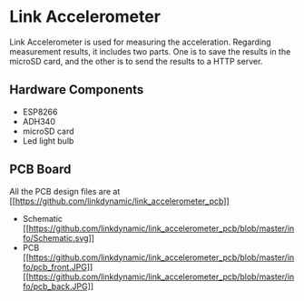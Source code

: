 # Link Accelerometer
Link Accelerometer is used for measuring the acceleration. Regarding measurement results, it includes two parts. One is to save the results in the microSD card, and the other is to send the results to a HTTP server.

## Hardware Components
 * ESP8266
 * ADH340
 * microSD card
 * Led light bulb

## PCB Board
All the PCB design files are at [[https://github.com/linkdynamic/link_accelerometer_pcb]]
 * Schematic
 [[https://github.com/linkdynamic/link_accelerometer_pcb/blob/master/info/Schematic.svg]]
 * PCB
 [[https://github.com/linkdynamic/link_accelerometer_pcb/blob/master/info/pcb_front.JPG]]
 [[https://github.com/linkdynamic/link_accelerometer_pcb/blob/master/info/pcb_back.JPG]]

